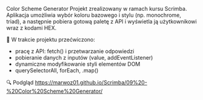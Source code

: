 Color Scheme Generator
Projekt zrealizowany w ramach kursu Scrimba.
Aplikacja umożliwia wybór koloru bazowego i stylu (np. monochrome, triad), a następnie pobiera gotową paletę z API i wyświetla ją użytkownikowi wraz z kodami HEX.

🧠 W trakcie projektu przećwiczono:
- pracę z API: fetch() i przetwarzanie odpowiedzi
- pobieranie danych z inputów (value, addEventListener)
- dynamiczne modyfikowanie styli elementów DOM
- querySelectorAll, forEach, .map()

🔍 Podgląd
https://marwoz01.github.io/Scrimba/09%20-%20Color%20Scheme%20Generator/
